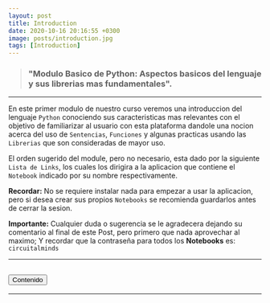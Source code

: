 ```yaml
---
layout: post
title: Introduction
date: 2020-10-16 20:16:55 +0300
image: posts/introduction.jpg
tags: [Introduction]
---
```

> <h3><strong>"Modulo Basico de Python: Aspectos basicos del lenguaje y sus librerias mas fundamentales".</strong></h3>

***

En este primer modulo de nuestro curso veremos una introduccion del lenguaje ```Python``` conociendo sus caracteristicas mas relevantes con el objetivo de
familiarizar al usuario con esta plataforma dandole una nocion acerca del uso de ```Sentencias```, ```Funciones``` y algunas practicas usando las ```Librerias``` que son consideradas de mayor uso. 


El orden sugerido del module, pero no necesario, esta dado por la siguiente ```Lista de Links```, los cuales los dirigira a la aplicacion que contiene el ```Notebook``` indicado por su nombre respectivamente. 


__Recordar:__ No se requiere instalar nada para empezar a usar la aplicacion, pero si desea crear sus propios ```Notebooks``` se recomienda guardarlos antes de cerrar la sesion.


__Importante:__ Cualquier duda o sugerencia se le agradecera dejando su comentario al final de este Post, pero primero que nada aprovechar al maximo; Y recordar que la contraseña para todos los __Notebooks__ es:   ```circuitalminds```

***

<div class="accordion accordion-flush" id="accordionFlushExample">
  <div class="accordion-item">
    <h2 class="accordion-header" id="flush-headingOne">
      <button class="accordion-button collapsed bg-darklight fg-teal ontouch" type="button" data-bs-toggle="collapse" data-bs-target="#flush-collapseOne" aria-expanded="false" aria-controls="flush-collapseOne">
        Contenido
      </button>
    </h2>
    <div id="flush-collapseOne" class="accordion-collapse collapse bg-darklight"      
         aria-labelledby="flush-headingOne" data-bs-parent="#accordionFlushExample">
      <div id="module_0" class="accordion-body"></div>
    </div>  
  </div>
</div>

***

<script>
var notebooks;
var module = "module_0";
let requestURL = 'https://raw.githubusercontent.com/alanmatzumiya/engineering-basic/main/notebooks_data.json';
let requestData = new XMLHttpRequest();
requestData.open('GET', requestURL);
requestData.responseType = 'json';
requestData.send();
requestData.onload = function() {
    const jsonData = requestData.response;
    notebooks = jsonData[module];        
    var text = "<ul>";
    for (var j = 0; j < notebooks.length; j++) {
            text += '<li><p><a href="' + notebooks[j]["url_app"] + '">' + notebooks[j]["name"].replace(".ipynb", "") + '</a></p></li>';   
    }                               
    document.getElementById(module).innerHTML = text + '</ul>';
    
};
</script>